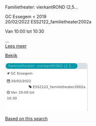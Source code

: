 Familietheater: vierkantROND (2,5...

GC Essegem < 2019  
20/02/2022 ESS2122\_familietheater2002a  

Van 10:00 tot 10:30

  

 ...  
[Lees meer](https://tickets.vgc.be/activity/subscribe/ESS2122_familietheater2002a)

[Bekijk](https://tickets.vgc.be/ticketingActivity/subscribe/ESS2122_familietheater2002a)

![](65238.png)

[Based on this search](https://tickets.vgc.be/activity/index?&vrijeplaatsen=1&Age%5B%5D=3%2C5&entity=109)
